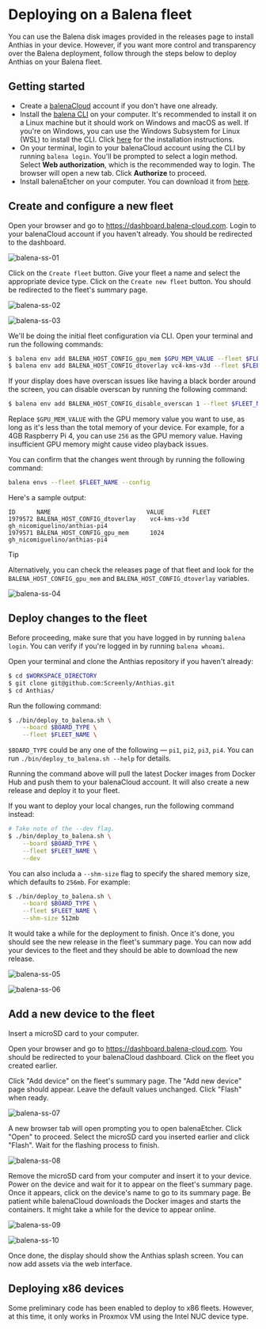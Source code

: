 # Deploying on a Balena fleet

You can use the Balena disk images provided in the releases page to install
Anthias in your device. However, if you want more control and transparency over
the Balena deployment, follow through the steps below to deploy Anthias on your
Balena fleet.

## Getting started

- Create a [balenaCloud](https://www.balena.io/cloud) account if you don't have
  one already.
- Install the [balena CLI](https://docs.balena.io/reference/balena-cli/) on your
  computer. It's recommended to install it on a Linux machine but it should work
  on Windows and macOS as well. If you're on Windows, you can use the Windows
  Subsystem for Linux (WSL) to install the CLI. Click
  [here](https://github.com/balena-io/balena-cli/blob/master/INSTALL.md) for the
  installation instructions.
- On your terminal, login to your balenaCloud account using the CLI by running
  `balena login`.  You'll be prompted to select a login method. Select
  **Web authorization**, which is the recommended way to login. The browser will
  open a new tab. Click **Authorize** to proceed.
- Install balenaEtcher on your computer. You can download it from
  [here](https://etcher.balena.io/).

## Create and configure a new fleet

Open your browser and go to https://dashboard.balena-cloud.com. Login to your
balenaCloud account if you haven't already. You should be redirected to the
dashboard.

![balena-ss-01](/docs/images/balena-deployment-01-dashboard.png)

Click on the `Create fleet` button. Give your fleet a name and select the
appropriate device type. Click on the `Create new fleet` button. You should be
redirected to the fleet's summary page.

![balena-ss-02](/docs/images/balena-deployment-02-create-fleet.png)

![balena-ss-03](/docs/images/balena-deployment-03-fleet-summary-page.png)

We'll be doing the initial fleet configuration via CLI. Open your terminal and
run the following commands:

```bash
$ balena env add BALENA_HOST_CONFIG_gpu_mem $GPU_MEM_VALUE --fleet $FLEET_NAME
$ balena env add BALENA_HOST_CONFIG_dtoverlay vc4-kms-v3d --fleet $FLEET_NAME
```

If your display does have overscan issues like having a black border around the
screen, you can disable overscan by running the following command:

```bash
$ balena env add BALENA_HOST_CONFIG_disable_overscan 1 --fleet $FLEET_NAME
```

Replace `$GPU_MEM_VALUE` with the GPU memory value you want to use, as long as
it's less than the total memory of your device. For example, for a 4GB Raspberry
Pi 4, you can use `256` as the GPU memory value. Having insufficient GPU memory
might cause video playback issues.

You can confirm that the changes went through by running the following command:

```bash
balena envs --fleet $FLEET_NAME --config
```

Here's a sample output:

```
ID      NAME                           VALUE        FLEET
1979572 BALENA_HOST_CONFIG_dtoverlay    vc4-kms-v3d  gh_nicomiguelino/anthias-pi4
1979571 BALENA_HOST_CONFIG_gpu_mem      1024         gh_nicomiguelino/anthias-pi4
```

> [!TIP]
> Alternatively, you can check the releases page of that fleet and look for the
> `BALENA_HOST_CONFIG_gpu_mem` and `BALENA_HOST_CONFIG_dtoverlay` variables.

![balena-ss-04](/docs/images/balena-deployment-04-fleet-config-page.png)

## Deploy changes to the fleet

Before proceeding, make sure that you have logged in by running `balena login`.
You can verify if you're logged in by running `balena whoami`.

Open your terminal and clone the Anthias repository if you haven't already:

```bash
$ cd $WORKSPACE_DIRECTORY
$ git clone git@github.com:Screenly/Anthias.git
$ cd Anthias/
```

Run the following command:

```bash
$ ./bin/deploy_to_balena.sh \
    --board $BOARD_TYPE \
    --fleet $FLEET_NAME \
```

`$BOARD_TYPE` could be any one of the following &mdash; `pi1`, `pi2`, `pi3`, `pi4`.
You can run `./bin/deploy_to_balena.sh --help` for details.

Running the command above will pull the latest Docker images from Docker Hub and
push them to your balenaCloud account. It will also create a new release and
deploy it to your fleet.

If you want to deploy your local changes, run the following command instead:

```bash
# Take note of the --dev flag.
$ ./bin/deploy_to_balena.sh \
    --board $BOARD_TYPE \
    --fleet $FLEET_NAME \
    --dev
```

You can also includa a `--shm-size` flag to specify the shared memory size, which defaults
to `256mb`. For example:

```bash
$ ./bin/deploy_to_balena.sh \
    --board $BOARD_TYPE \
    --fleet $FLEET_NAME \
    --shm-size 512mb
```

It would take a while for the deployment to finish. Once it's done, you should
see the new release in the fleet's summary page. You can now add your devices to
the fleet and they should be able to download the new release.

![balena-ss-05](/docs/images/balena-deployment-05-term-deployment-successful.png)

![balena-ss-06](/docs/images/balena-deployment-06-fleet-releases-page.png)

## Add a new device to the fleet

Insert a microSD card to your computer.

Open your browser and go to https://dashboard.balena-cloud.com. You should be
redirected to your balenaCloud dashboard. Click on the fleet you created earlier.

Click "Add device" on the fleet's summary page. The "Add new device" page should
appear. Leave the default values unchanged. Click "Flash" when ready.

![balena-ss-07](/docs/images/balena-deployment-07-add-device.png)

A new browser tab will open prompting you to open balenaEtcher. Click "Open" to
proceed. Select the microSD card you inserted earlier and click "Flash". Wait for
the flashing process to finish.

![balena-ss-08](/docs/images/balena-deployment-08-etcher.png)

Remove the microSD card from your computer and insert it to your device. Power
on the device and wait for it to appear on the fleet's summary page. Once it
appears, click on the device's name to go to its summary page. Be patient while
balenaCloud downloads the Docker images and starts the containers. It might take
a while for the device to appear online.

![balena-ss-09](/docs/images/balena-deployment-09-device-list.png)

![balena-ss-10](/docs/images/balena-deployment-10-downloading-images.png)

Once done, the display should show the Anthias splash screen. You can now
add assets via the web interface.

## Deploying x86 devices

Some preliminary code has been enabled to deploy to x86 fleets. However, at this time, it only works in Proxmox VM using the Intel NUC device type. 
